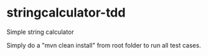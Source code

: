 # stringcalculator-tdd
Simple string calculator

Simply do a "mvn clean install" from root folder to run all test cases.
